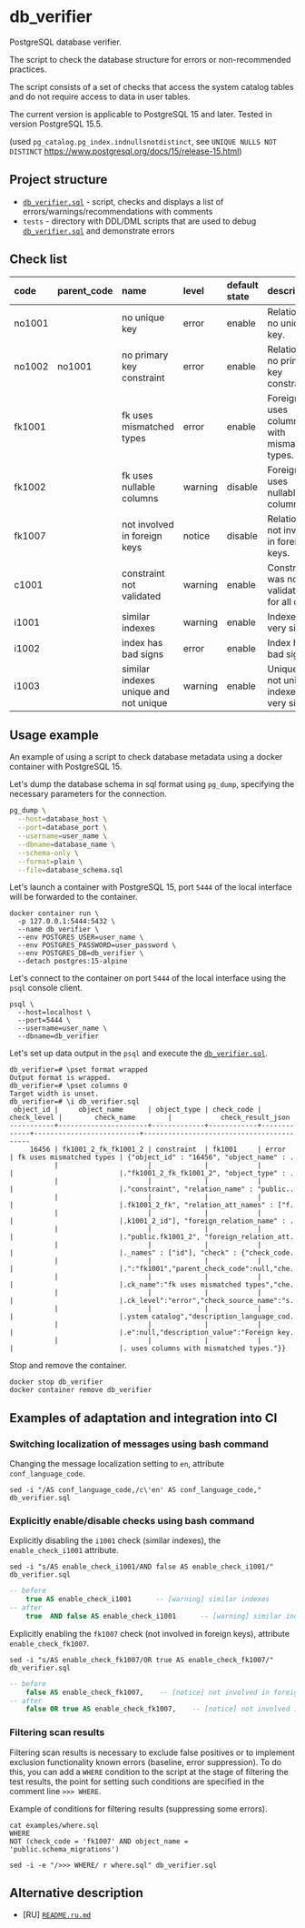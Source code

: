 # db_verifier
PostgreSQL database verifier.

The script to check the database structure for errors or non-recommended practices.

The script consists of a set of checks that access the system catalog tables and do not require access to data in
user tables.

The current version is applicable to PostgreSQL 15 and later. Tested in version PostgreSQL 15.5.

(used `pg_catalog.pg_index.indnullsnotdistinct`, see `UNIQUE NULLS NOT DISTINCT` https://www.postgresql.org/docs/15/release-15.html)

## Project structure

* [`db_verifier.sql`](db_verifier.sql) - script, checks and displays a list of errors/warnings/recommendations with comments
* `tests` - directory with DDL/DML scripts that are used to debug [`db_verifier.sql`](db_verifier.sql) and demonstrate errors

## Check list

 code  | parent_code | name                                  | level   | default state | description
:------|:------------|:--------------------------------------|:--------|:--------------|:-------------
no1001 |             | no unique key                         | error   | enable        | Relation has no unique key.
no1002 | no1001      | no primary key constraint             | error   | enable        | Relation has no primary key constraint.                    
fk1001 |             | fk uses mismatched types              | error   | enable        | Foreign key uses columns with mismatched types.    
fk1002 |             | fk uses nullable columns              | warning | disable       | Foreign key uses nullable columns.
fk1007 |             | not involved in foreign keys          | notice  | disable       | Relation is not involved in foreign keys. 
c1001  |             | constraint not validated              | warning | enable        | Constraint was not validated for all data.
i1001  |             | similar indexes                       | warning | enable        | Indexes are very similar.
i1002  |             | index has bad signs                   | error   | enable        | Index has bad signs.
i1003  |             | similar indexes unique and not unique | warning | enable        | Unique and not unique indexes are very similar.

## Usage example

An example of using a script to check database metadata using a docker container with PostgreSQL 15.

Let's dump the database schema in sql format using `pg_dump`, specifying the necessary parameters for the connection.

```bash
pg_dump \
  --host=database_host \
  --port=database_port \
  --username=user_name \
  --dbname=database_name \
  --schema-only \
  --format=plain \
  --file=database_schema.sql
```

Let's launch a container with PostgreSQL 15, port `5444` of the local interface will be forwarded to the container.

```shell
docker container run \
  -p 127.0.0.1:5444:5432 \
  --name db_verifier \
  --env POSTGRES_USER=user_name \
  --env POSTGRES_PASSWORD=user_password \
  --env POSTGRES_DB=db_verifier \
  --detach postgres:15-alpine
```

Let's connect to the container on port `5444` of the local interface using the `psql` console client.

```shell
psql \
  --host=localhost \
  --port=5444 \
  --username=user_name \
  --dbname=db_verifier
```

Let's set up data output in the `psql` and execute the [`db_verifier.sql`](db_verifier.sql).

```shell
db_verifier=# \pset format wrapped
Output format is wrapped.
db_verifier=# \pset columns 0
Target width is unset.
db_verifier=# \i db_verifier.sql
 object_id |     object_name      | object_type | check_code | check_level |        check_name        |            check_result_json
-----------+----------------------+-------------+------------+-------------+--------------------------+------------------------------------------
     16456 | fk1001_2_fk_fk1001_2 | constraint  | fk1001     | error       | fk uses mismatched types | {"object_id" : "16456", "object_name" : .
           |                      |             |            |             |                          |."fk1001_2_fk_fk1001_2", "object_type" : .
           |                      |             |            |             |                          |."constraint", "relation_name" : "public..
           |                      |             |            |             |                          |.fk1001_2_fk", "relation_att_names" : ["f.
           |                      |             |            |             |                          |.k1001_2_id"], "foreign_relation_name" : .
           |                      |             |            |             |                          |."public.fk1001_2", "foreign_relation_att.
           |                      |             |            |             |                          |._names" : ["id"], "check" : {"check_code.
           |                      |             |            |             |                          |.":"fk1001","parent_check_code":null,"che.
           |                      |             |            |             |                          |.ck_name":"fk uses mismatched types","che.
           |                      |             |            |             |                          |.ck_level":"error","check_source_name":"s.
           |                      |             |            |             |                          |.ystem catalog","description_language_cod.
           |                      |             |            |             |                          |.e":null,"description_value":"Foreign key.
           |                      |             |            |             |                          |. uses columns with mismatched types."}}
```

Stop and remove the container.

```shell
docker stop db_verifier
docker container remove db_verifier
```

## Examples of adaptation and integration into CI

### Switching localization of messages using bash command

Changing the message localization setting to `en`, attribute `conf_language_code`.

```shell
sed -i "/AS conf_language_code,/c\'en' AS conf_language_code," db_verifier.sql
```

### Explicitly enable/disable checks using bash command

Explicitly disabling the `i1001` check (similar indexes), the `enable_check_i1001` attribute.

```shell
sed -i "s/AS enable_check_i1001/AND false AS enable_check_i1001/" db_verifier.sql
```

```sql
-- before
    true AS enable_check_i1001      -- [warning] similar indexes
-- after
    true  AND false AS enable_check_i1001      -- [warning] similar indexes
```

Explicitly enabling the `fk1007` check (not involved in foreign keys), attribute `enable_check_fk1007`.

```shell
sed -i "s/AS enable_check_fk1007/OR true AS enable_check_fk1007/" db_verifier.sql
```

```sql
-- before
    false AS enable_check_fk1007,    -- [notice] not involved in foreign keys
-- after
    false OR true AS enable_check_fk1007,    -- [notice] not involved in foreign keys
```

### Filtering scan results

Filtering scan results is necessary to exclude false positives or to implement exclusion functionality
known errors (baseline, error suppression).
To do this, you can add a `WHERE` condition to the script at the stage of filtering the test results, the point for setting such
conditions are specified in the comment line `>>> WHERE`.

Example of conditions for filtering results (suppressing some errors).

```shell
cat examples/where.sql 
WHERE
NOT (check_code = 'fk1007' AND object_name = 'public.schema_migrations')
```

```shell
sed -i -e "/>>> WHERE/ r where.sql" db_verifier.sql
```

## Alternative description

* \[RU] [`README.ru.md`](README.ru.md)

